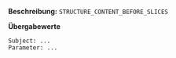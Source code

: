 
**Beschreibung:** `STRUCTURE_CONTENT_BEFORE_SLICES`

**Übergabewerte**

```
Subject: ...
Parameter: ...
```
